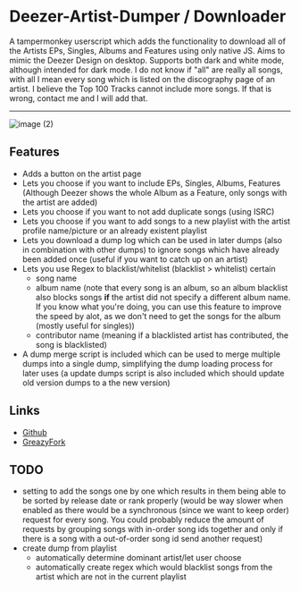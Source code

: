 # Deezer-Artist-Dumper / Downloader

A tampermonkey userscript which adds the functionality to download all of the Artists EPs, Singles, Albums and Features using only native JS.
Aims to mimic the Deezer Design on desktop. Supports both dark and white mode, although intended for dark mode.
I do not know if "all" are really all songs, with all I mean every song which is listed on the discography page of an artist. I believe the Top 100 Tracks cannot include more songs. If that is wrong, contact me and I will add that.

---
![image (2)](https://github.com/user-attachments/assets/08383448-5365-4f9e-b682-8bde2ce288af)

## Features
- Adds a button on the artist page
- Lets you choose if you want to include EPs, Singles, Albums, Features (Although Deezer shows the whole Album as a Feature, only songs with the artist are added)
- Lets you choose if you want to not add duplicate songs (using ISRC)
- Lets you choose if you want to add songs to a new playlist with the artist profile name/picture or an already existent playlist
- Lets you download a dump log which can be used in later dumps (also in combination with other dumps) to ignore songs which have already been added once (useful if you want to catch up on an artist)
- Lets you use Regex to blacklist/whitelist (blacklist > whitelist) certain
    - song name
    - album name (note that every song is an album, so an album blacklist also blocks songs **if** the artist did not specify a different album name. If you know what you're doing, you can use this feature to improve the speed by alot, as we don't need to get the songs for the album (mostly useful for singles))
    - contributor name (meaning if a blacklisted artist has contributed, the song is blacklisted)
- A dump merge script is included which can be used to merge multiple dumps into a single dump, simplifying the dump loading process for later uses (a update dumps script is also included which should update old version dumps to a the new version)

## Links
- [Github](https://github.com/bababoi-2/Deezer-Artist-Dumper/)
- [GreazyFork](https://greasyfork.org/en/scripts/497123)


## TODO
- setting to add the songs one by one which results in them being able to be sorted by release date or rank properly (would be way slower when enabled as there would be a synchronous (since we want to keep order) request for every song. You could probably reduce the amount of requests by grouping songs with in-order song ids together and only if there is a song with a out-of-order song id send another request)
- create dump from playlist
  - automatically determine dominant artist/let user choose 
  - automatically create regex which would blacklist songs from the artist which are not in the current playlist
